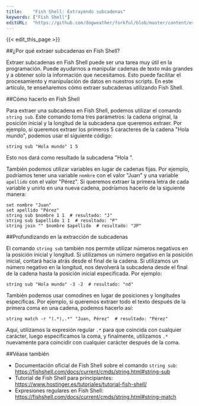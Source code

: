 ```yaml
---
title:    "Fish Shell: Extrayendo subcadenas"
keywords: ["Fish Shell"]
editURL:  "https://github.com/dogweather/forkful/blob/master/content/es/fish-shell/extracting-substrings.md"
---
```


{{< edit_this_page >}}

##¿Por qué extraer subcadenas en Fish Shell?

Extraer subcadenas en Fish Shell puede ser una tarea muy útil en la programación. Puede ayudarnos a manipular cadenas de texto más grandes y a obtener solo la información que necesitamos. Esto puede facilitar el procesamiento y manipulación de datos en nuestros scripts. En este artículo, te enseñaremos cómo extraer subcadenas utilizando Fish Shell.

##Cómo hacerlo en Fish Shell

Para extraer una subcadena en Fish Shell, podemos utilizar el comando `string sub`. Este comando toma tres parámetros: la cadena original, la posición inicial y la longitud de la subcadena que queremos extraer. Por ejemplo, si queremos extraer los primeros 5 caracteres de la cadena "Hola mundo", podemos usar el siguiente código:

```Fish Shell
string sub "Hola mundo" 1 5
```

Esto nos dará como resultado la subcadena "Hola ".

También podemos utilizar variables en lugar de cadenas fijas. Por ejemplo, podríamos tener una variable `nombre` con el valor "Juan" y una variable `apellido` con el valor "Pérez". Si queremos extraer la primera letra de cada variable y unirlo en una nueva cadena, podríamos hacerlo de la siguiente manera:

```Fish Shell
set nombre "Juan"
set apellido "Pérez"
string sub $nombre 1 1  # resultado: "J"
string sub $apellido 1 1  # resultado: "P"
string join "" $nombre $apellido  # resultado: "JP"
```

##Profundizando en la extracción de subcadenas

El comando `string sub` también nos permite utilizar números negativos en la posición inicial y longitud. Si utilizamos un número negativo en la posición inicial, contará hacia atrás desde el final de la cadena. Si utilizamos un número negativo en la longitud, nos devolverá la subcadena desde el final de la cadena hasta la posición inicial especificada. Por ejemplo:

```Fish Shell
string sub "Hola mundo" -3 -2  # resultado: "nd"
```

También podemos usar comodines en lugar de posiciones y longitudes específicas. Por ejemplo, si queremos extraer todo el texto después de la primera coma en una cadena, podemos hacerlo así:

```Fish Shell
string match -r "(.*),.*" "Juan, Pérez"  # resultado: "Pérez"
```

Aquí, utilizamos la expresión regular `.*` para que coincida con cualquier carácter, luego especificamos la coma, y finalmente, utilizamos `.*` nuevamente para coincidir con cualquier carácter después de la coma.

##Véase también

- Documentación oficial de Fish Shell sobre el comando `string sub`: https://fishshell.com/docs/current/cmds/string.html#string-sub
- Tutorial de Fish Shell para principiantes: https://www.hostinger.es/tutoriales/tutorial-fish-shell/
- Expresiones regulares en Fish Shell: https://fishshell.com/docs/current/cmds/string.html#string-match